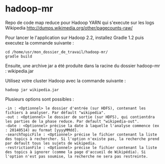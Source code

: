 hadoop-mr
=========

Repo de code map reduce pour Hadoop YARN qui s'execute sur les logs Wikipedia http://dumps.wikimedia.org/other/pagecounts-raw/

Pour lancer le l'application sur Hadoop 2.2, installez Gradle 1.2 puis executez la commande suivante : 

    cd /home/usr/mon_dossier_de_travail/hadoop-mr/
    gradle build

Ensuite, une archive jar a été produite dans la racine du dossier hadoop-mr : wikipedia.jar

Utilisez votre cluster Hadoop avec la commande suivante : 

    hadoop jar wikipedia.jar

Plusieurs options sont possibles : 

    -in : <Optionnel> le dossier d'entrée (sur HDFS), contenant les fichiers à analyser. Par défault "wikipedia".
    -out : <Optionnel> le dossier de sortie (sur HDFS), qui contientdra les parties de la phase reduce. Par default "wikipedia-out".
    -date : <Optionnel> précise la date à laquelle l'analyse commence (ex : 20140514) au format [yyyyMMdd].
    -searchTopicFile : <Optionnel> précise le fichier contenant la liste des topics à rechercher. Si l'option n'existe pas, la recherche prend par default tous les sujets de wikipedia.
    -restrictionFile : <Optionnel> précise le fichier contenant la liste des topics à ignorer (comme la page d'accueil de Wikipédia). Si l'option n'est pas soumise, la recherche ne sera pas restreinte.
                      
